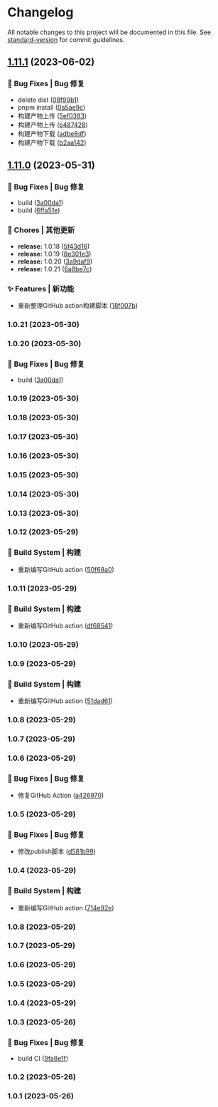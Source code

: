 # Changelog

All notable changes to this project will be documented in this file. See [standard-version](https://github.com/conventional-changelog/standard-version) for commit guidelines.

## [1.11.1](https://github.com/UzumakiHan/vue-pithy-calendar-rebuild/compare/v1.11.0...v1.11.1) (2023-06-02)


### 🐛 Bug Fixes | Bug 修复

* delete dist ([08f99b1](https://github.com/UzumakiHan/vue-pithy-calendar-rebuild/commit/08f99b19e30f82ee96879537c06a708306af3737))
* pnpm install ([0a5ae9c](https://github.com/UzumakiHan/vue-pithy-calendar-rebuild/commit/0a5ae9ce05568014def7a434b62a9f64e3255b4d))
* 构建产物上传 ([5ef0383](https://github.com/UzumakiHan/vue-pithy-calendar-rebuild/commit/5ef038309f49a2bf5105ece8378a46d33166f916))
* 构建产物上传 ([e487428](https://github.com/UzumakiHan/vue-pithy-calendar-rebuild/commit/e4874283a017525c6591c2af4461884659d73d41))
* 构建产物下载 ([adbe8df](https://github.com/UzumakiHan/vue-pithy-calendar-rebuild/commit/adbe8df202e355899854a3fd18e272900ca037de))
* 构建产物下载 ([b2aa142](https://github.com/UzumakiHan/vue-pithy-calendar-rebuild/commit/b2aa14254278ce9eb09500a103df39c5b6000920))

## [1.11.0](https://github.com/UzumakiHan/vue-pithy-calendar-rebuild/compare/v1.10.18...v1.11.0) (2023-05-31)


### 🐛 Bug Fixes | Bug 修复

* build ([3a00da1](https://github.com/UzumakiHan/vue-pithy-calendar-rebuild/commit/3a00da1c4e49393a73fd7bf998baa2f9222be149))
* build ([6ffa51e](https://github.com/UzumakiHan/vue-pithy-calendar-rebuild/commit/6ffa51e03e264ab692a4cdc42509f493ab1d9fd7))


### 🎫 Chores | 其他更新

* **release:** 1.0.18 ([5f43d16](https://github.com/UzumakiHan/vue-pithy-calendar-rebuild/commit/5f43d16232e0205f42239094970c9577b0ae5a0c))
* **release:** 1.0.19 ([8e301e3](https://github.com/UzumakiHan/vue-pithy-calendar-rebuild/commit/8e301e3db2d388ec08a79fbc73ba22915d3b5086))
* **release:** 1.0.20 ([3a9daf9](https://github.com/UzumakiHan/vue-pithy-calendar-rebuild/commit/3a9daf9961ea7ae18b47f98e1f7e318cddd6fad3))
* **release:** 1.0.21 ([6a8be7c](https://github.com/UzumakiHan/vue-pithy-calendar-rebuild/commit/6a8be7c793910baaf9bcae06286eab17363ea369))


### ✨ Features | 新功能

* 重新整理GitHub action构建脚本 ([18f007b](https://github.com/UzumakiHan/vue-pithy-calendar-rebuild/commit/18f007b788c5eb845408b5c6ffa2a0c1dc828fd5))

### 1.0.21 (2023-05-30)

### 1.0.20 (2023-05-30)


### 🐛 Bug Fixes | Bug 修复

* build ([3a00da1](https://github.com/UzumakiHan/vue-pithy-calendar-rebuild/commit/3a00da1c4e49393a73fd7bf998baa2f9222be149))

### 1.0.19 (2023-05-30)

### 1.0.18 (2023-05-30)

### 1.0.17 (2023-05-30)

### 1.0.16 (2023-05-30)

### 1.0.15 (2023-05-30)

### 1.0.14 (2023-05-30)

### 1.0.13 (2023-05-30)

### 1.0.12 (2023-05-29)


### 👷‍ Build System | 构建

* 重新编写GitHub action ([50f68a0](https://github.com/UzumakiHan/vue-pithy-calendar-rebuild/commit/50f68a02d68b7bb94e8306e4c5584de25287b34b))

### 1.0.11 (2023-05-29)


### 👷‍ Build System | 构建

* 重新编写GitHub action ([df68541](https://github.com/UzumakiHan/vue-pithy-calendar-rebuild/commit/df68541d382f6eb33aecec03925a90731c6ac09d))

### 1.0.10 (2023-05-29)

### 1.0.9 (2023-05-29)


### 👷‍ Build System | 构建

* 重新编写GitHub action ([51dad61](https://github.com/UzumakiHan/vue-pithy-calendar-rebuild/commit/51dad61b28c4595b7fe35fa1a7f1b1adaeb20a26))

### 1.0.8 (2023-05-29)

### 1.0.7 (2023-05-29)

### 1.0.6 (2023-05-29)


### 🐛 Bug Fixes | Bug 修复

* 修复GitHub Action ([a426970](https://github.com/UzumakiHan/vue-pithy-calendar-rebuild/commit/a42697099f2bbe1096c5cbed17536f760d9c2234))

### 1.0.5 (2023-05-29)


### 🐛 Bug Fixes | Bug 修复

* 修改publish脚本 ([d581b99](https://github.com/UzumakiHan/vue-pithy-calendar-rebuild/commit/d581b99a2f994653fe4c2346c9ef9f0d32312a22))

### 1.0.4 (2023-05-29)


### 👷‍ Build System | 构建

* 重新编写GitHub action ([714e92e](https://github.com/UzumakiHan/vue-pithy-calendar-rebuild/commit/714e92ebea7e27ba677c738fabf8dafcb54d1352))

### 1.0.8 (2023-05-29)

### 1.0.7 (2023-05-29)

### 1.0.6 (2023-05-29)

### 1.0.5 (2023-05-29)

### 1.0.4 (2023-05-29)

### 1.0.3 (2023-05-26)


### 🐛 Bug Fixes | Bug 修复

* build CI ([9fa8e1f](https://github.com/UzumakiHan/vue-pithy-calendar-rebuild/commit/9fa8e1f459fa1a0af7239b3c680aa46c30e4b655))

### 1.0.2 (2023-05-26)

### 1.0.1 (2023-05-26)

